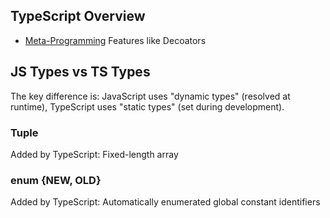 ## TypeScript Overview

- [Meta-Programming](https://stackoverflow.com/a/2566561/9138425) Features like Decoators

## JS Types vs TS Types

The key difference is: JavaScript uses "dynamic types" (resolved at runtime), TypeScript uses "static types" (set during development).

### Tuple

Added by TypeScript: Fixed-length array

### enum {NEW, OLD}

Added by TypeScript: Automatically enumerated global constant identifiers

